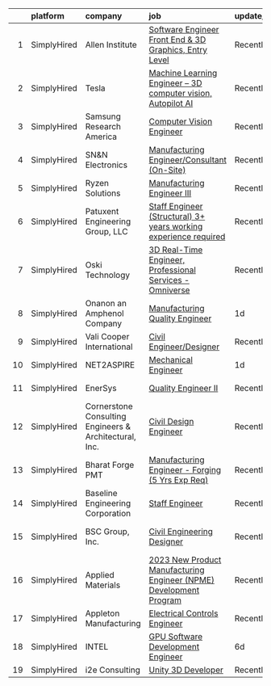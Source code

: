 

|    | platform    | company                                                | job                                                                                                                                                                        | update_time   | location          |
|---:|:------------|:-------------------------------------------------------|:---------------------------------------------------------------------------------------------------------------------------------------------------------------------------|:--------------|:------------------|
|  1 | SimplyHired | Allen Institute                                        | [Software Engineer Front End & 3D Graphics, Entry Level](https://www.simplyhired.com/job/1UWqkqbo4kGk6ONnY_EZytg-aA6thPCl0PioETSzOeslKr3LrJNPPQ?q=3d+engineer)             | Recently      | Seattle, WA       |
|  2 | SimplyHired | Tesla                                                  | [Machine Learning Engineer – 3D computer vision, Autopilot AI](https://www.simplyhired.com/job/OLs5GFHIGaeLyqxCkIbf43W6S2wXur_XRnnRpTMlxSj-AYsDjj7LIQ?q=3d+engineer)       | Recently      | Palo Alto, CA     |
|  3 | SimplyHired | Samsung Research America                               | [Computer Vision Engineer](https://www.simplyhired.com/job/sWUzu_fe28H5U-xnQRpTtr25k_H0nWZ7HqCaNGi3U1DlATa4naLYXA?q=3d+engineer)                                           | Recently      | Mountain View, CA |
|  4 | SimplyHired | SN&N Electronics                                       | [Manufacturing Engineer/Consultant (On-Site)](https://www.simplyhired.com/job/bvksduANozQx9NqWER2nmx9smvCDUaux7g6GiIJmsHbIEhYNkHx9UA?q=3d+engineer)                        | Recently      | San Jose, CA      |
|  5 | SimplyHired | Ryzen Solutions                                        | [Manufacturing Engineer III](https://www.simplyhired.com/job/fPLylcWU3EGOrUllPV08SbBX3BBdjK8IKgZVfd8ZYiAg9W4pxD8WWQ?q=3d+engineer)                                         | Recently      | San Jose, CA      |
|  6 | SimplyHired | Patuxent Engineering Group, LLC                        | [Staff Engineer (Structural) 3+ years working experience required](https://www.simplyhired.com/job/pKHOB9vJobUoTeclyw3bLhdh0S6dqOH2Yop-Zc5p-RUD1zAtm6lClA?q=3d+engineer)   | Recently      | Elkridge, MD      |
|  7 | SimplyHired | Oski Technology                                        | [3D Real-Time Engineer, Professional Services - Omniverse](https://www.simplyhired.com/job/3kFng_v0PYU1Rtd0nL7gPOOGNUzU8jXWf8-rnaaATKjb3Wh4NVntPw?q=3d+engineer)           | Recently      | Santa Clara, CA   |
|  8 | SimplyHired | Onanon an Amphenol Company                             | [Manufacturing Quality Engineer](https://www.simplyhired.com/job/SS-fe98TAlQCxgf850PvQ7N1_YQHueCqxhILgcfpIGcsUKnWWDQFcg?q=3d+engineer)                                     | 1d            | Milpitas, CA      |
|  9 | SimplyHired | Vali Cooper International                              | [Civil Engineer/Designer](https://www.simplyhired.com/job/kiLveJ_78OG_yOmTXP6X7ZT1NADX3xC7jLb0oSeqdZxwU-AxChArMw?q=3d+engineer)                                            | Recently      | New Orleans, LA   |
| 10 | SimplyHired | NET2ASPIRE                                             | [Mechanical Engineer](https://www.simplyhired.com/job/9MdeeUfiBu27lrWBlffqfQPYewj4uCQlGJnSoec72t0ODnW5fiZScA?q=3d+engineer)                                                | 1d            | Remote            |
| 11 | SimplyHired | EnerSys                                                | [Quality Engineer II](https://www.simplyhired.com/job/0jh5UX_L1xiKNoUC-IuEjT2NgSGoiKeA425W-8509O4YeRFW0ogIRw?q=3d+engineer)                                                | Recently      | Warrensburg, MO   |
| 12 | SimplyHired | Cornerstone Consulting Engineers & Architectural, Inc. | [Civil Design Engineer](https://www.simplyhired.com/job/ccG7VsJIO12l84Sd7KkrZ4yaIb86NnFGOzLMHRWqyQIrjy5lEdHO_A?q=3d+engineer)                                              | Recently      | Allentown, PA     |
| 13 | SimplyHired | Bharat Forge PMT                                       | [Manufacturing Engineer - Forging (5 Yrs Exp Req)](https://www.simplyhired.com/job/siq4lefIes52CJZvjwDqsL4T_YLA1Zelyy7u1qeQ-T_XsgHlZsCaVQ?q=3d+engineer)                   | Recently      | Surgoinsville, TN |
| 14 | SimplyHired | Baseline Engineering Corporation                       | [Staff Engineer](https://www.simplyhired.com/job/igST8TmvGYr2lOXvI28EhJUV33Etdo9WTw784iMnPTLYGSciM2576w?q=3d+engineer)                                                     | Recently      | Cheyenne, WY      |
| 15 | SimplyHired | BSC Group, Inc.                                        | [Civil Engineering Designer](https://www.simplyhired.com/job/0fHQebJYjoY76SLd59IRja7M1rA36Hyj6rSd_MR_CDxghcaX0l8LqA?q=3d+engineer)                                         | Recently      | West Yarmouth, MA |
| 16 | SimplyHired | Applied Materials                                      | [2023 New Product Manufacturing Engineer (NPME) Development Program](https://www.simplyhired.com/job/COb1BAL2jrkcB5FQUEV0IqQZeUbY9SDv7ST9obmtzHVvZEApthxL-g?q=3d+engineer) | Recently      | Santa Clara, CA   |
| 17 | SimplyHired | Appleton Manufacturing                                 | [Electrical Controls Engineer](https://www.simplyhired.com/job/Cj-EFNC2ZSUmAaGnQkwY2oi7jS1jKitfqCvza_V2VtW8yqWCkhn3HQ?q=3d+engineer)                                       | Recently      | Neenah, WI        |
| 18 | SimplyHired | INTEL                                                  | [GPU Software Development Engineer](https://www.simplyhired.com/job/lXRFKJYDoah7-JaSGAWnXhPhc54c9mRbxC0DXzB7C7Qr_bgwrCeYzA?q=3d+engineer)                                  | 6d            | Folsom, CA        |
| 19 | SimplyHired | i2e Consulting                                         | [Unity 3D Developer](https://www.simplyhired.com/job/CU0ERh_y8LHB_UDTGXEUZbdN9dPcfm-bQYOR8ZlWsjmZZ1dutq414Q?q=3d+engineer)                                                 | Recently      | Remote            |
